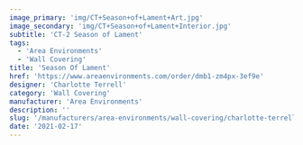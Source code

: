 ```yaml
---
image_primary: 'img/CT+Season+of+Lament+Art.jpg'
image_secondary: 'img/CT+Season+of+Lament+Interior.jpg'
subtitle: 'CT-2 Season of Lament'
tags:
  - 'Area Environments'
  - 'Wall Covering'
title: 'Season Of Lament'
href: 'https://www.areaenvironments.com/order/dmb1-zm4px-3ef9e'
designer: 'Charlotte Terrell'
category: 'Wall Covering'
manufacturer: 'Area Environments'
description: ''
slug: '/manufacturers/area-environments/wall-covering/charlotte-terrell-season-of-lament'
date: '2021-02-17'
---
```


